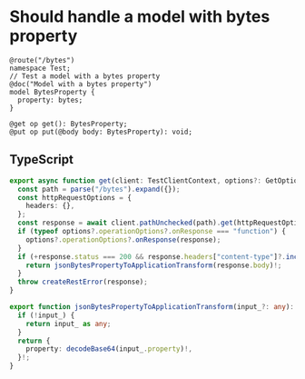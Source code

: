 # Should handle a model with bytes property

```tsp
@route("/bytes")
namespace Test;
// Test a model with a bytes property
@doc("Model with a bytes property")
model BytesProperty {
  property: bytes;
}

@get op get(): BytesProperty;
@put op put(@body body: BytesProperty): void;
```

## TypeScript

```ts src/api/testClientOperations.ts function get
export async function get(client: TestClientContext, options?: GetOptions): Promise<BytesProperty> {
  const path = parse("/bytes").expand({});
  const httpRequestOptions = {
    headers: {},
  };
  const response = await client.pathUnchecked(path).get(httpRequestOptions);
  if (typeof options?.operationOptions?.onResponse === "function") {
    options?.operationOptions?.onResponse(response);
  }
  if (+response.status === 200 && response.headers["content-type"]?.includes("application/json")) {
    return jsonBytesPropertyToApplicationTransform(response.body)!;
  }
  throw createRestError(response);
}
```

```ts src/models/internal/serializers.ts function jsonBytesPropertyToApplicationTransform
export function jsonBytesPropertyToApplicationTransform(input_?: any): BytesProperty {
  if (!input_) {
    return input_ as any;
  }
  return {
    property: decodeBase64(input_.property)!,
  }!;
}
```
